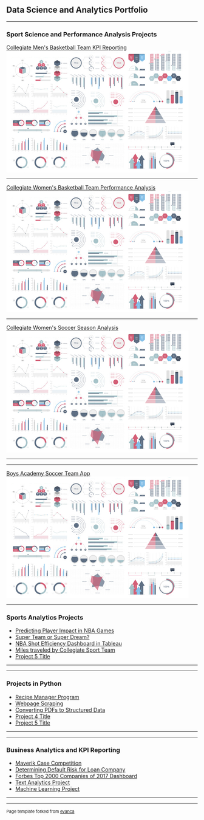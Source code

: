 ## Data Science and Analytics Portfolio

---

### Sport Science and Performance Analysis Projects

[Collegiate Men's Basketball Team KPI Reporting](/sample_page)
<img src="images/dummy_thumbnail.jpg?raw=true"/>

---
[Collegiate Women's Basketball Team Performance Analysis](/pdf/sample_presentation.pdf)
<img src="images/dummy_thumbnail.jpg?raw=true"/>

---
[Collegiate Women's Soccer Season Analysis](http://example.com/)
<img src="images/dummy_thumbnail.jpg?raw=true"/>

---

---
[Boys Academy Soccer Team App](http://example.com/)
<img src="images/dummy_thumbnail.jpg?raw=true"/>

---

### Sports Analytics Projects

- [Predicting Player Impact in NBA Games](http://example.com/)
- [Super Team or Super Dream?](http://example.com/)
- [NBA Shot Efficiency Dashboard in Tableau](http://example.com/)
- [Miles traveled by Collegiate Sport Team](http://example.com/)
- [Project 5 Title](http://example.com/)

---

---

### Projects in Python

- [Recipe Manager Program](http://example.com/)
- [Webpage Scraping](http://example.com/)
- [Converting PDFs to Structured Data](http://example.com/)
- [Project 4 Title](http://example.com/)
- [Project 5 Title](http://example.com/)

---

---

### Business Analytics and KPI Reporting

- [Maverik Case Competition](http://example.com/)
- [Determining Default Risk for Loan Company](http://example.com/)
- [Forbes Top 2000 Companies of 2017 Dashboard](http://example.com/)
- [Text Analytics Project](http://example.com/)
- [Machine Learning Project](http://example.com/)

---



---
<p style="font-size:11px">Page template forked from <a href="https://github.com/evanca/quick-portfolio">evanca</a></p>
<!-- Remove above link if you don't want to attibute -->
